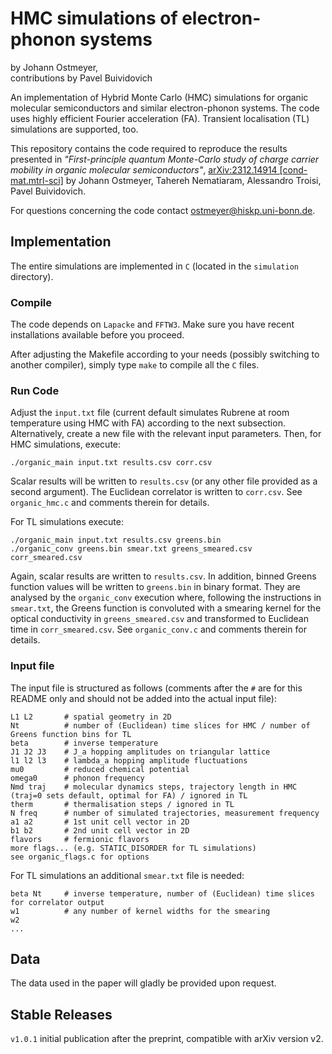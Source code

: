 # HMC simulations of electron-phonon systems

by Johann Ostmeyer,\
contributions by Pavel Buividovich

An implementation of Hybrid Monte Carlo (HMC) simulations for organic molecular semiconductors and similar electron-phonon systems. The code uses highly efficient Fourier acceleration (FA). Transient localisation (TL) simulations are supported, too.

This repository contains the code required to reproduce the results presented in *"First-principle quantum Monte-Carlo study of charge carrier mobility in organic molecular semiconductors"*, [arXiv:2312.14914 [cond-mat.mtrl-sci]](https://arxiv.org/abs/2312.14914) by Johann Ostmeyer, Tahereh Nematiaram, Alessandro Troisi, Pavel Buividovich.

For questions concerning the code contact [ostmeyer@hiskp.uni-bonn.de](mailto:ostmeyer@hiskp.uni-bonn.de).

## Implementation

The entire simulations are implemented in `C` (located in the `simulation` directory).

### Compile
The code depends on `Lapacke` and `FFTW3`. Make sure you have recent installations available before you proceed.

After adjusting the Makefile according to your needs (possibly switching to another compiler), simply type `make` to compile all the `C` files.

### Run Code
Adjust the `input.txt` file (current default simulates Rubrene at room temperature using HMC with FA) according to the next subsection. Alternatively, create a new file with the relevant input parameters. Then, for HMC simulations, execute:
```
./organic_main input.txt results.csv corr.csv
```

Scalar results will be written to `results.csv` (or any other file provided as a second argument). The Euclidean correlator is written to `corr.csv`. See `organic_hmc.c` and comments therein for details.

For TL simulations execute:
```
./organic_main input.txt results.csv greens.bin
./organic_conv greens.bin smear.txt greens_smeared.csv corr_smeared.csv
```

Again, scalar results are written to `results.csv`. In addition, binned Greens function values will be written to `greens.bin` in binary format. They are analysed by the `organic_conv` execution where, following the instructions in `smear.txt`, the Greens function is convoluted with a smearing kernel for the optical conductivity in `greens_smeared.csv` and transformed to Euclidean time in `corr_smeared.csv`. See `organic_conv.c` and comments therein for details.

### Input file
The input file is structured as follows (comments after the `#` are for this README only and should not be added into the actual input file):
```
L1 L2		# spatial geometry in 2D
Nt			# number of (Euclidean) time slices for HMC / number of Greens function bins for TL
beta		# inverse temperature
J1 J2 J3	# J_a hopping amplitudes on triangular lattice
l1 l2 l3	# lambda_a hopping amplitude fluctuations
mu0			# reduced chemical potential
omega0		# phonon frequency
Nmd traj	# molecular dynamics steps, trajectory length in HMC (traj=0 sets default, optimal for FA) / ignored in TL
therm		# thermalisation steps / ignored in TL
N freq		# number of simulated trajectories, measurement frequency
a1 a2		# 1st unit cell vector in 2D
b1 b2		# 2nd unit cell vector in 2D
flavors		# fermionic flavors
more flags... (e.g. STATIC_DISORDER for TL simulations)
see organic_flags.c for options
```

For TL simulations an additional `smear.txt` file is needed:
```
beta Nt		# inverse temperature, number of (Euclidean) time slices for correlator output
w1			# any number of kernel widths for the smearing
w2
...
```

## Data

The data used in the paper will gladly be provided upon request.

## Stable Releases

`v1.0.1` initial publication after the preprint, compatible with arXiv version v2.
